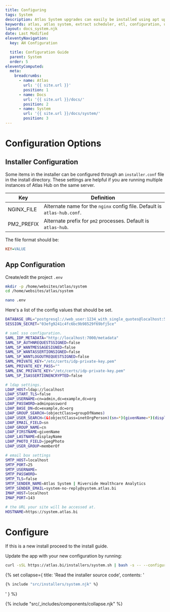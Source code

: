 ```yaml
---
title: Configuring
tags: System
description: Atlas System upgrades can easily be installed using apt update and apt install commands. Take a backup before configuring.
keywords: atlas, atlas system, extract scheduler, etl, configuration, ubuntu server
layout: docs_system.njk
date: Last Modified
eleventyNavigation:
  key: AH Configuration

  title: Configuration Guide
  parent: System
  order: 5
eleventyComputed:
  meta:
    breadcrumbs:
      - name: Atlas
        url: '{{ site.url }}'
        position: 1
      - name: Docs
        url: '{{ site.url }}/docs/'
        position: 2
      - name: System
        url: '{{ site.url }}/docs/system/'
        position: 3
---
```


# Configuration Options

## Installer Configuration

Some items in the installer can be configured through an `installer.conf` file in the install directory. These settings are helpful if you are running multiple instances of Atlas Hub on the same server.

| Key        | Definition                                                               |
| ---------- | ------------------------------------------------------------------------ |
| NGINX_FILE | Alternate name for the `nginx` config file. Default is `atlas-hub.conf`. |
| PM2_PREFIX | Alternate prefix for `pm2` processes. Default is `atlas-hub`.            |

The file format should be:

```ini
KEY=VALUE
```

## App Configuration

Create/edit the project `.env`

```bash
mkdir -p /home/websites/atlas/system
cd /home/websites/atlas/system

nano .env
```

Here's a list of the config values that should be set.

```bash
DATABASE_URL="postgresql://web_user:1234_with_single_quotes@localhost:5432/atlas-system"
SESSION_SECRET="03efg9241c4fc6bc9b98529f69bfj5ce"

# saml sso configuration.
SAML_IDP_METADATA="http://localhost:7000/metadata"
SAML_SP_AUTHNREQUESTSSIGNED=false
SAML_SP_WANTMESSAGESIGNED=false
SAML_SP_WANTASSERTIONSIGNED=false
SAML_SP_WANTLOGOUTREQUESTSIGNED=false
SAML_PRIVATE_KEY="/etc/certs/idp-private-key.pem"
SAML_PRIVATE_KEY_PASS=""
SAML_ENC_PRIVATE_KEY="/etc/certs/idp-private-key.pem"
SAML_SP_ISASSERTIONENCRYPTED=false

# ldap settings.
LDAP_HOST=ldap://localhost
LDAP_START_TLS=false
LDAP_USERNAME=cn=admin,dc=example,dc=org
LDAP_PASSWORD=adminpassword
LDAP_BASE_DN=dc=example,dc=org
LDAP_GROUP_SEARCH=(objectClass=groupOfNames)
LDAP_USER_SEARCH=(&(objectClass=inetOrgPerson)(sn=*)(givenName=*)(displayName=*))
LDAP_EMAIL_FIELD=sn
LDAP_GROUP_NAME=cn
LDAP_FIRSTNAME=givenName
LDAP_LASTNAME=displayName
LDAP_PHOTO_FIELD=jpegPhoto
LDAP_USER_GROUP=memberOf

# email box settings
SMTP_HOST=localhost
SMTP_PORT=25
SMTP_USERNAME=
SMTP_PASSWORD=
SMTP_TLS=false
SMTP_SENDER_NAME=Atlas System | Riverside Healthcare Analytics
SMTP_SENDER_EMAIL=system-no-reply@system.atlas.bi
IMAP_HOST=localhost
IMAP_PORT=143

# the URL your site will be accessed at.
HOSTNAME=https://system.atlas.bi
```

# Configure

If this is a new install proceed to the install guide.

Update the app with your new configuration by running:

```bash
curl -sSL https://atlas.bi/installers/system.sh | bash -s -- --configure
```

{% set collapse={
title: 'Read the installer source code',
contents: '

```bash
{% include "src/installers/system.njk" %}
```

'
} %}

{% include "src/\_includes/components/collapse.njk" %}
